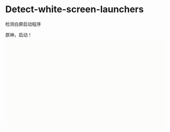 # Detect-white-screen-launchers
检测白屏启动程序

原神，启动！
![image](https://github.com/SolitaryEgo/Detect-white-screen-launchers/blob/main/genshit.gif)
